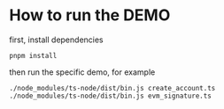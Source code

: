 # How to run the DEMO


first, install dependencies
```
pnpm install
```



then run the specific demo, for example
```
./node_modules/ts-node/dist/bin.js create_account.ts
./node_modules/ts-node/dist/bin.js evm_signature.ts
```
